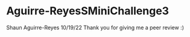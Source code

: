 # Aguirre-ReyesSMiniChallenge3

Shaun Aguirre-Reyes
10/19/22
Thank you for giving me a peer review :)